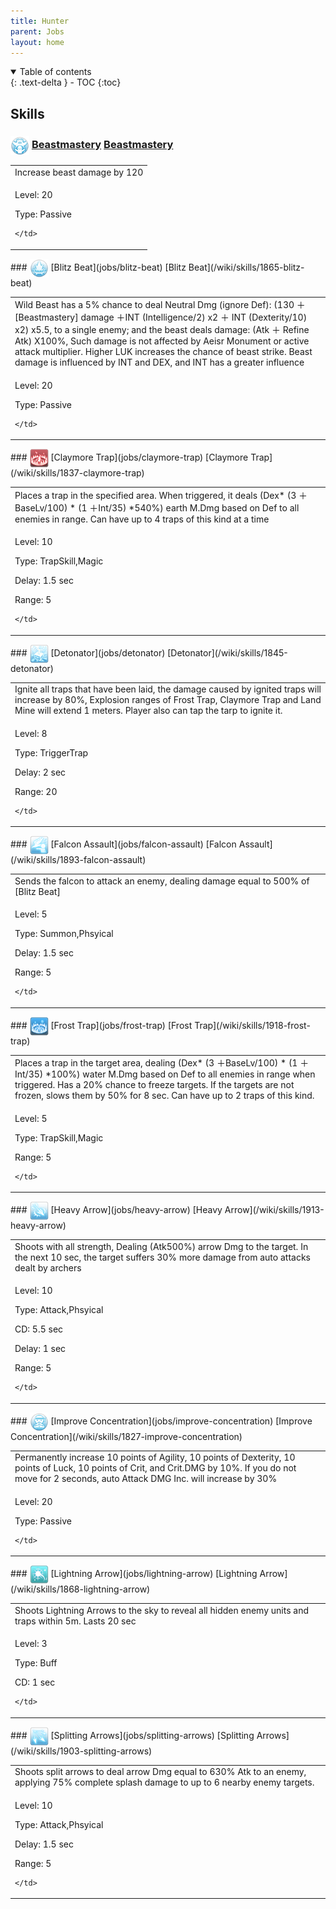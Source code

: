```yaml
---
title: Hunter 
parent: Jobs
layout: home
---
```


<details open markdown="block">
<summary>
  Table of contents
</summary>
{: .text-delta }
- TOC
{:toc}
</details>

## Skills

### <img src="/assets/images/skills/skill_132001.png" width="30" height="30" style="vertical-align: middle"> [Beastmastery](jobs/beastmastery) [Beastmastery](/wiki/skills/1888-beastmastery)
<table>
<tbody>
  <tr>
    <td>Increase beast damage by 120</td>
  </tr>
  <tr>
    <td>
              <p class="label label-yellow fs-1">Level: 20</p>
              <p class="label label-yellow fs-1">Type: Passive</p>
      
    </td>
  </tr>
</tbody>
</table>
### <img src="/assets/images/skills/skill_126001.png" width="30" height="30" style="vertical-align: middle"> [Blitz Beat](jobs/blitz-beat) [Blitz Beat](/wiki/skills/1865-blitz-beat)
<table>
<tbody>
  <tr>
    <td>Wild Beast has a 5% chance to deal Neutral Dmg (ignore Def): (130 ＋[Beastmastery] damage ＋INT (Intelligence/2) x2 ＋ INT (Dexterity/10) x2) x5.5, to a single enemy; and the beast deals damage: (Atk ＋ Refine Atk) X100%, Such damage is not affected by Aeisr Monument or active attack multiplier. Higher LUK increases the chance of  beast strike. Beast damage is influenced by INT and DEX, and INT has a greater influence</td>
  </tr>
  <tr>
    <td>
              <p class="label label-yellow fs-1">Level: 20</p>
              <p class="label label-yellow fs-1">Type: Passive</p>
      
    </td>
  </tr>
</tbody>
</table>
### <img src="/assets/images/skills/skill_120001.png" width="30" height="30" style="vertical-align: middle"> [Claymore Trap](jobs/claymore-trap) [Claymore Trap](/wiki/skills/1837-claymore-trap)
<table>
<tbody>
  <tr>
    <td>Places a trap in the specified area. When triggered, it deals (Dex* (3 ＋BaseLv/100) * (1 ＋Int/35) *540%) earth M.Dmg based on Def to all enemies in range. Can have up to 4 traps of this kind at a time</td>
  </tr>
  <tr>
    <td>
              <p class="label label-yellow fs-1">Level: 10</p>
              <p class="label label-yellow fs-1">Type: TrapSkill,Magic</p>
              <p class="label label-yellow fs-1">Delay: 1.5 sec</p>
              <p class="label label-yellow fs-1">Range: 5</p>
      
    </td>
  </tr>
</tbody>
</table>
### <img src="/assets/images/skills/skill_125001.png" width="30" height="30" style="vertical-align: middle"> [Detonator](jobs/detonator) [Detonator](/wiki/skills/1845-detonator)
<table>
<tbody>
  <tr>
    <td>Ignite all traps that have been laid, the damage caused by ignited traps will increase by 80%, Explosion ranges of Frost Trap, Claymore Trap and Land Mine will extend 1 meters. Player also can tap the tarp to ignite it.</td>
  </tr>
  <tr>
    <td>
              <p class="label label-yellow fs-1">Level: 8</p>
              <p class="label label-yellow fs-1">Type: TriggerTrap</p>
              <p class="label label-yellow fs-1">Delay: 2 sec</p>
              <p class="label label-yellow fs-1">Range: 20</p>
      
    </td>
  </tr>
</tbody>
</table>
### <img src="/assets/images/skills/skill_135001.png" width="30" height="30" style="vertical-align: middle"> [Falcon Assault](jobs/falcon-assault) [Falcon Assault](/wiki/skills/1893-falcon-assault)
<table>
<tbody>
  <tr>
    <td>Sends the falcon to attack an enemy, dealing damage equal to 500% of [Blitz Beat]</td>
  </tr>
  <tr>
    <td>
              <p class="label label-yellow fs-1">Level: 5</p>
              <p class="label label-yellow fs-1">Type: Summon,Phsyical</p>
              <p class="label label-yellow fs-1">Delay: 1.5 sec</p>
              <p class="label label-yellow fs-1">Range: 5</p>
      
    </td>
  </tr>
</tbody>
</table>
### <img src="/assets/images/skills/skill_138001.png" width="30" height="30" style="vertical-align: middle"> [Frost Trap](jobs/frost-trap) [Frost Trap](/wiki/skills/1918-frost-trap)
<table>
<tbody>
  <tr>
    <td>Places a trap in the target area, dealing (Dex* (3 ＋BaseLv/100) * (1 ＋Int/35) *100%) water M.Dmg based on Def to all enemies in range when triggered. Has a 20% chance to freeze targets. If the targets are not frozen, slows them by 50% for 8 sec. Can have up to 2 traps of this kind.</td>
  </tr>
  <tr>
    <td>
              <p class="label label-yellow fs-1">Level: 5</p>
              <p class="label label-yellow fs-1">Type: TrapSkill,Magic</p>
              <p class="label label-yellow fs-1">Range: 5</p>
      
    </td>
  </tr>
</tbody>
</table>
### <img src="/assets/images/skills/skill_137001.png" width="30" height="30" style="vertical-align: middle"> [Heavy Arrow](jobs/heavy-arrow) [Heavy Arrow](/wiki/skills/1913-heavy-arrow)
<table>
<tbody>
  <tr>
    <td>Shoots with all strength, Dealing (Atk500%) arrow Dmg to the target. In the next 10 sec, the target suffers 30% more damage from auto attacks dealt by archers</td>
  </tr>
  <tr>
    <td>
              <p class="label label-yellow fs-1">Level: 10</p>
              <p class="label label-yellow fs-1">Type: Attack,Phsyical</p>
              <p class="label label-yellow fs-1">CD: 5.5 sec</p>
              <p class="label label-yellow fs-1">Delay: 1 sec</p>
              <p class="label label-yellow fs-1">Range: 5</p>
      
    </td>
  </tr>
</tbody>
</table>
### <img src="/assets/images/skills/skill_115001.png" width="30" height="30" style="vertical-align: middle"> [Improve Concentration](jobs/improve-concentration) [Improve Concentration](/wiki/skills/1827-improve-concentration)
<table>
<tbody>
  <tr>
    <td>Permanently increase 10 points of Agility, 10 points of Dexterity, 10 points of Luck, 10 points of Crit, and Crit.DMG by 10%. If you do not move for 2 seconds, auto Attack DMG Inc. will increase by 30%</td>
  </tr>
  <tr>
    <td>
              <p class="label label-yellow fs-1">Level: 20</p>
              <p class="label label-yellow fs-1">Type: Passive</p>
      
    </td>
  </tr>
</tbody>
</table>
### <img src="/assets/images/skills/skill_129001.png" width="30" height="30" style="vertical-align: middle"> [Lightning Arrow](jobs/lightning-arrow) [Lightning Arrow](/wiki/skills/1868-lightning-arrow)
<table>
<tbody>
  <tr>
    <td>Shoots Lightning Arrows to the sky to reveal all hidden enemy units and traps within 5m. Lasts 20 sec</td>
  </tr>
  <tr>
    <td>
              <p class="label label-yellow fs-1">Level: 3</p>
              <p class="label label-yellow fs-1">Type: Buff</p>
              <p class="label label-yellow fs-1">CD: 1 sec</p>
      
    </td>
  </tr>
</tbody>
</table>
### <img src="/assets/images/skills/skill_136001.png" width="30" height="30" style="vertical-align: middle"> [Splitting Arrows](jobs/splitting-arrows) [Splitting Arrows](/wiki/skills/1903-splitting-arrows)
<table>
<tbody>
  <tr>
    <td>Shoots split arrows to deal arrow Dmg equal to 630% Atk to an enemy, applying 75% complete splash damage to up to 6 nearby enemy targets.</td>
  </tr>
  <tr>
    <td>
              <p class="label label-yellow fs-1">Level: 10</p>
              <p class="label label-yellow fs-1">Type: Attack,Phsyical</p>
              <p class="label label-yellow fs-1">Delay: 1.5 sec</p>
              <p class="label label-yellow fs-1">Range: 5</p>
      
    </td>
  </tr>
</tbody>
</table>


